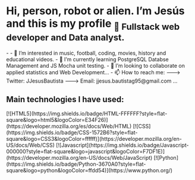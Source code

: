 <h1> Hi, person, robot or alien. I’m Jesús and this is my profile <sub>👋 Fullstack web developer and Data analyst.</sub></h1>  
- 
- 👀 I’m interested in music, football, coding, movies, history and educational videos.
- 🌱 I’m currently learning PostgreSQL Databse Management and JS Mocha unit testing.
- 💞️ I’m looking to collaborate on applied statistics and Web Development...
- 📫 How to reach me: 
---> Twitter: JJesusBautista
---> Email: jjesus.bautistag95@gmail.com
...

## Main technologies I have used:
<div style="display: flex; flex-direction: row">
[![HTML5](https://img.shields.io/badge/HTML-FFFFFF?style=flat-square&logo=html5&logoColor=E34F26)](https://developer.mozilla.org/es/docs/Web/HTML)
[![CSS](https://img.shields.io/badge/CSS-1572B6?style=flat-square&logo=CSS3&logoColor=ffffff)](https://developer.mozilla.org/en-US/docs/Web/CSS)
[![Javascript](https://img.shields.io/badge/Javascript-000000?style=flat-square&logo=javascript&logoColor=F7DF1E)](https://developer.mozilla.org/en-US/docs/Web/JavaScript)
[![Python](https://img.shields.io/badge/Python-3670A0?style=flat-square&logo=python&logoColor=ffdd54)](https://www.python.org/)

</div>

<!---
jjesus-bautista-garcia/jjesus-bautista-garcia is a ✨ special ✨ repository because its `README.md` (this file) appears on your GitHub profile.
You can click the Preview link to take a look at your changes.
--->
